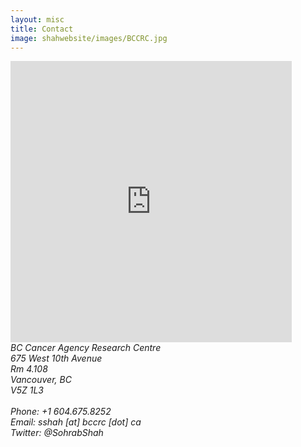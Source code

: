```yaml
---
layout: misc
title: Contact
image: shahwebsite/images/BCCRC.jpg
---
```


<iframe class="pull-right" src="https://www.google.com/maps/embed?pb=!1m18!1m12!1m3!1d2603.7237273648043!2d-123.12166164812054!3d49.26268218000623!2m3!1f0!2f0!3f0!3m2!1i1024!2i768!4f13.1!3m3!1m2!1s0x548673c2cb8966bf%3A0x8120a7e52adbc3f2!2sBC+Cancer+Research+Centre!5e0!3m2!1sen!2sca!4v1499907753719" width="450" height="450" frameborder="0" style="border:0" allowfullscreen></iframe>

<address>
	BC Cancer Agency Research Centre<br>
	675 West 10th Avenue<br>
    Rm 4.108<br>
	Vancouver, BC<br>
    V5Z 1L3<br>
    <br>
    Phone: +1 604.675.8252<br>
    Email: sshah [at] bccrc [dot] ca<br>
    Twitter: @SohrabShah
</address>

